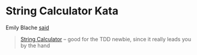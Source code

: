 # String Calculator Kata

Emily Blache [said](http://coding-is-like-cooking.info/tag/code-kata/page/2/)

> [String Calculator](http://osherove.com/tdd-kata-1/) – good for the TDD newbie, since it really leads you by the hand
